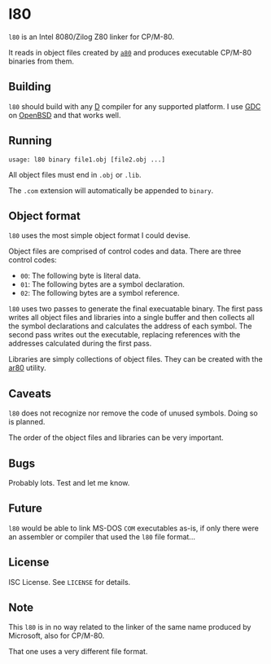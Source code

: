 l80
===
`l80` is an Intel 8080/Zilog Z80 linker for CP/M-80.

It reads in object files created by
[`a80`](https://github.com/ibara/a80)
and produces executable CP/M-80 binaries from them.

Building
--------
`l80` should build with any
[D](https://dlang.org/)
compiler for any supported platform. I use
[GDC](https://gdcproject.org/)
on
[OpenBSD](https://www.openbsd.org/)
and that works well.

Running
-------
`usage: l80 binary file1.obj [file2.obj ...]`

All object files must end in `.obj` or `.lib`.

The `.com` extension will automatically be appended to
`binary`.

Object format
-------------
`l80` uses the most simple object format I could devise.

Object files are comprised of control codes and data. There
are three control codes:
* `00`: The following byte is literal data.
* `01`: The following bytes are a symbol declaration.
* `02`: The following bytes are a symbol reference.

`l80` uses two passes to generate the final execuatable
binary. The first pass writes all object files and libraries
into a single buffer and then collects all the symbol
declarations and calculates the address of each symbol. The
second pass writes out the executable, replacing references
with the addresses calculated during the first pass.

Libraries are simply collections of object files. They can
be created with the
[ar80](https://github.com/ibara/ar80)
utility.

Caveats
-------
`l80` does not recognize nor remove the code of unused
symbols. Doing so is planned.

The order of the object files and libraries can be very
important.

Bugs
----
Probably lots. Test and let me know.

Future
------
`l80` would be able to link MS-DOS `COM` executables as-is,
if only there were an assembler or compiler that used the
`l80` file format...

License
-------
ISC License. See `LICENSE` for details.

Note
----
This `l80` is in no way related to the linker of the same
name produced by Microsoft, also for CP/M-80.

That one uses a very different file format.
